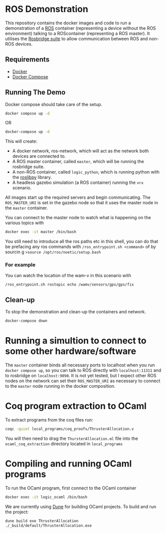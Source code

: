 # ROS Demonstration

This repository contains the docker images and code to run a demonstration of a [ROS](http://wiki.ros.org) container (representing a device without the ROS environment) talking to a ROScontainer (representing a ROS master). It utilises the [Rosbridge suite]((http://wiki.ros.org/rosbridge_suite)) to allow communication between ROS and non-ROS devices. 

## Requirements
- [Docker](https://www.docker.com)
- [Docker Compose](https://docs.docker.com/compose/install/)

## Running The Demo

Docker compose should take care of the setup.
```bash
docker compose up -d
```
OR
```bash
docker-compose up -d
```

This will create:
- A docker network, ros-network, which will act as the network both devices are connected to.
- A ROS master container, called `master`, which will be running the rosbridge suite.
- A non-ROS container, called `logic_python`, which is running python with the [roslibpy](https://github.com/gramaziokohler/roslibpy) library.
- A headless gazebo simulation (a ROS container) running the `vrx` scenario.

All images start up the required servers and begin communicating.  The `ROS_MASTER_URI` is set in the gazebo node so that it uses the master node in the `master` container.

You can connect to the master node to watch what is happening on the various topics with

```bash
docker exec -it master /bin/bash
```
You still need to introduce all the ros paths etc in this shell, you can do that be prefacing any ros commands with `/ros_entrypoint.sh <command>` of by sourcin
g `>source /opt/ros/noetic/setup.bash`

### For example
You can watch the location of the wam-v in this scenario with

`/ros_entrypoint.sh rostopic echo /wamv/sensors/gps/gps/fix`

## Clean-up

To stop the demonstration and clean-up the containers and network.
```bash
docker-compose down
```

# Running a simultion to connect to some other hardware/software

The `master` container binds all necessary ports to localhost when you run `docker compose up`, so you can talk to ROS directly with `localhost:11311` and to rosbridge on `localhost:9090`.  It is not yet tested, but I expect other ROS nodes on the network can set their `ROS_MASTER_URI` as necessary to connect to the `master` node running in the docker composition.

# Coq program extraction to OCaml

To extract programs from the coq files run:
```bash
coqc -quiet local_programs/coq_proofs/ThrusterAllocation.v
```
You will then need to drag the `ThursterAllocation.ml` file into the `ocaml_coq_extraction` directory located in `local_programs`

# Compiling and running OCaml programs

To run the OCaml program, first connect to the OCaml container
```bash
docker exec -it logic_ocaml /bin/bash
```
We are currently using [Dune](https://dune.build/) for building OCaml projects. To build and run the project:
```bash
dune build exe ThrusterAllocation
./_build/default/ThrusterAllocation.exe
```
